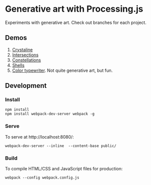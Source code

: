 # Generative art with Processing.js
Experiments with generative art. Check out branches for each project.

## Demos
1. [Crystaline](http://piratefsh.github.io/generative-art/public/trees/)
2. [Intersections](http://piratefsh.github.io/generative-art/public/intersections/)
3. [Constellations](http://piratefsh.github.io/generative-art/public/constellations/)
4. [Shells](http://piratefsh.github.io/generative-art/public/shells/)
5. [Color typewriter](http://piratefsh.github.io/generative-art/public/typewriter/). Not quite generative art, but fun. 
 
## Development 
### Install
```
npm install
npm install webpack-dev-server webpack -g
```

### Serve

To serve at http://localhost:8080/:

```
webpack-dev-server --inline  --content-base public/ 
```

### Build

To compile HTML/CSS and JavaScript files for production:

```
webpack --config webpack.config.js
```
